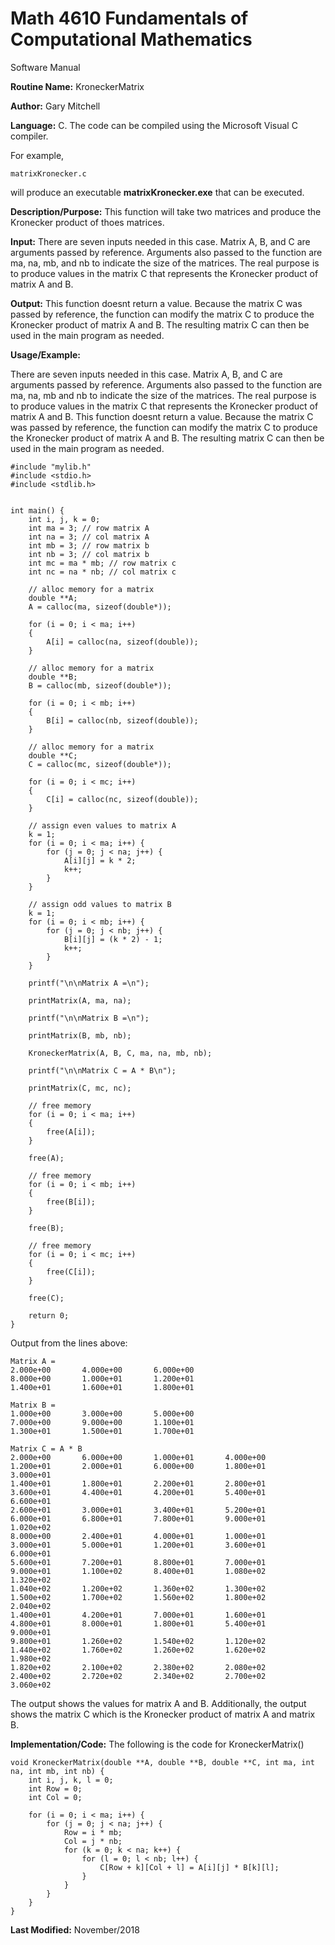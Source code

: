 # Math 4610 Fundamentals of Computational Mathematics
Software Manual

**Routine Name:**           KroneckerMatrix

**Author:** Gary Mitchell

**Language:** C. The code can be compiled using the Microsoft Visual C compiler.

For example,

    matrixKronecker.c

will produce an executable **matrixKronecker.exe** that can be executed.

**Description/Purpose:** This function will take two matrices and produce the Kronecker product of thoes matrices.

**Input:** There are seven inputs needed in this case. Matrix A, B, and C are arguments passed by reference. Arguments also passed to the function are ma, na, mb, and nb to indicate the size of the matrices. The real purpose is to produce values in the matrix C that represents the Kronecker product of matrix A and B.

**Output:** This function doesnt return a value. Because the matrix C was passed by reference, the function can modify the matrix C to produce the Kronecker product of matrix A and B. The resulting matrix C can then be used in the main program as needed.

**Usage/Example:**

There are seven inputs needed in this case. Matrix A, B, and C are arguments passed by reference. Arguments also passed to the function are ma, na, mb and nb to indicate the size of the matrices. The real purpose is to produce values in the matrix C that represents the Kronecker product of matrix A and B. This function doesnt return a value. Because the matrix C was passed by reference, the function can modify the matrix C to produce the Kronecker product of matrix A and B. The resulting matrix C can then be used in the main program as needed.

    #include "mylib.h"
    #include <stdio.h>
    #include <stdlib.h>


    int main() {
        int i, j, k = 0;
        int ma = 3; // row matrix A
        int na = 3; // col matrix A
        int mb = 3; // row matrix b
        int nb = 3; // col matrix b
        int mc = ma * mb; // row matrix c
        int nc = na * nb; // col matrix c

        // alloc memory for a matrix
        double **A;
        A = calloc(ma, sizeof(double*));

        for (i = 0; i < ma; i++)
        {
            A[i] = calloc(na, sizeof(double));
        }

        // alloc memory for a matrix
        double **B;
        B = calloc(mb, sizeof(double*));

        for (i = 0; i < mb; i++)
        {
            B[i] = calloc(nb, sizeof(double));
        }

        // alloc memory for a matrix
        double **C;
        C = calloc(mc, sizeof(double*));

        for (i = 0; i < mc; i++)
        {
            C[i] = calloc(nc, sizeof(double));
        }

        // assign even values to matrix A
        k = 1;
        for (i = 0; i < ma; i++) {
            for (j = 0; j < na; j++) {
                A[i][j] = k * 2;
                k++;
            }
        }

        // assign odd values to matrix B
        k = 1;
        for (i = 0; i < mb; i++) {
            for (j = 0; j < nb; j++) {
                B[i][j] = (k * 2) - 1;
                k++;
            }
        }

        printf("\n\nMatrix A =\n");

        printMatrix(A, ma, na);

        printf("\n\nMatrix B =\n");

        printMatrix(B, mb, nb);

        KroneckerMatrix(A, B, C, ma, na, mb, nb);

        printf("\n\nMatrix C = A * B\n");

        printMatrix(C, mc, nc);

        // free memory
        for (i = 0; i < ma; i++)
        {
            free(A[i]);
        }

        free(A);

        // free memory
        for (i = 0; i < mb; i++)
        {
            free(B[i]);
        }

        free(B);

        // free memory
        for (i = 0; i < mc; i++)
        {
            free(C[i]);
        }

        free(C);

        return 0;
    }    

Output from the lines above:

    Matrix A =
    2.000e+00       4.000e+00       6.000e+00
    8.000e+00       1.000e+01       1.200e+01
    1.400e+01       1.600e+01       1.800e+01

    Matrix B =
    1.000e+00       3.000e+00       5.000e+00
    7.000e+00       9.000e+00       1.100e+01
    1.300e+01       1.500e+01       1.700e+01

    Matrix C = A * B
    2.000e+00       6.000e+00       1.000e+01       4.000e+00       1.200e+01       2.000e+01       6.000e+00       1.800e+01       3.000e+01
    1.400e+01       1.800e+01       2.200e+01       2.800e+01       3.600e+01       4.400e+01       4.200e+01       5.400e+01       6.600e+01
    2.600e+01       3.000e+01       3.400e+01       5.200e+01       6.000e+01       6.800e+01       7.800e+01       9.000e+01       1.020e+02
    8.000e+00       2.400e+01       4.000e+01       1.000e+01       3.000e+01       5.000e+01       1.200e+01       3.600e+01       6.000e+01
    5.600e+01       7.200e+01       8.800e+01       7.000e+01       9.000e+01       1.100e+02       8.400e+01       1.080e+02       1.320e+02
    1.040e+02       1.200e+02       1.360e+02       1.300e+02       1.500e+02       1.700e+02       1.560e+02       1.800e+02       2.040e+02
    1.400e+01       4.200e+01       7.000e+01       1.600e+01       4.800e+01       8.000e+01       1.800e+01       5.400e+01       9.000e+01
    9.800e+01       1.260e+02       1.540e+02       1.120e+02       1.440e+02       1.760e+02       1.260e+02       1.620e+02       1.980e+02
    1.820e+02       2.100e+02       2.380e+02       2.080e+02       2.400e+02       2.720e+02       2.340e+02       2.700e+02       3.060e+02

The output shows the values for matrix A and B. Additionally, the output shows the matrix C which is the Kronecker product of matrix A and matrix B.

**Implementation/Code:** The following is the code for KroneckerMatrix()

    void KroneckerMatrix(double **A, double **B, double **C, int ma, int na, int mb, int nb) {
        int i, j, k, l = 0;
        int Row = 0;
        int Col = 0;

        for (i = 0; i < ma; i++) {
            for (j = 0; j < na; j++) {
                Row = i * mb;
                Col = j * nb;
                for (k = 0; k < na; k++) {
                    for (l = 0; l < nb; l++) {
                        C[Row + k][Col + l] = A[i][j] * B[k][l];
                    }
                }
            }
        }
    }

**Last Modified:** November/2018
